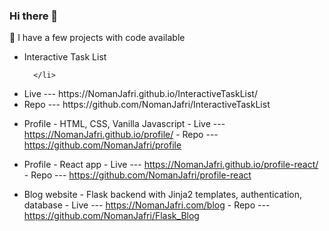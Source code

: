 ### Hi there 👋

🌱 I have a few projects with code available
<ul>
      <li>
            Interactive Task List
      
      </li>      
</ul>
            <ul>
                  <li>
                        Live --- https://NomanJafri.github.io/InteractiveTaskList/      
                  </li>
                  <li>
                        Repo --- https://github.com/NomanJafri/InteractiveTaskList      
                  </li>
            </ul> 

- Profile - HTML, CSS, Vanilla Javascript 
      - Live --- https://NomanJafri.github.io/profile/
      - Repo --- https://github.com/NomanJafri/profile

- Profile - React app 
      - Live --- https://NomanJafri.github.io/profile-react/
      - Repo --- https://github.com/NomanJafri/profile-react

- Blog website - Flask backend with Jinja2 templates, authentication, database 
      - Live --- https://NomanJafri.com/blog
      - Repo --- https://github.com/NomanJafri/Flask_Blog

<!--
**NomanJafri/NomanJafri** is a ✨ _special_ ✨ repository because its `README.md` (this file) appears on your GitHub profile.

Here are some ideas to get you started:

- 🔭 I’m currently working on ...
- 🌱 I’m currently learning ...
- 👯 I’m looking to collaborate on ...
- 🤔 I’m looking for help with ...
- 💬 Ask me about ...
- 📫 How to reach me: ...
- 😄 Pronouns: ...
- ⚡ Fun fact: ...
-->
